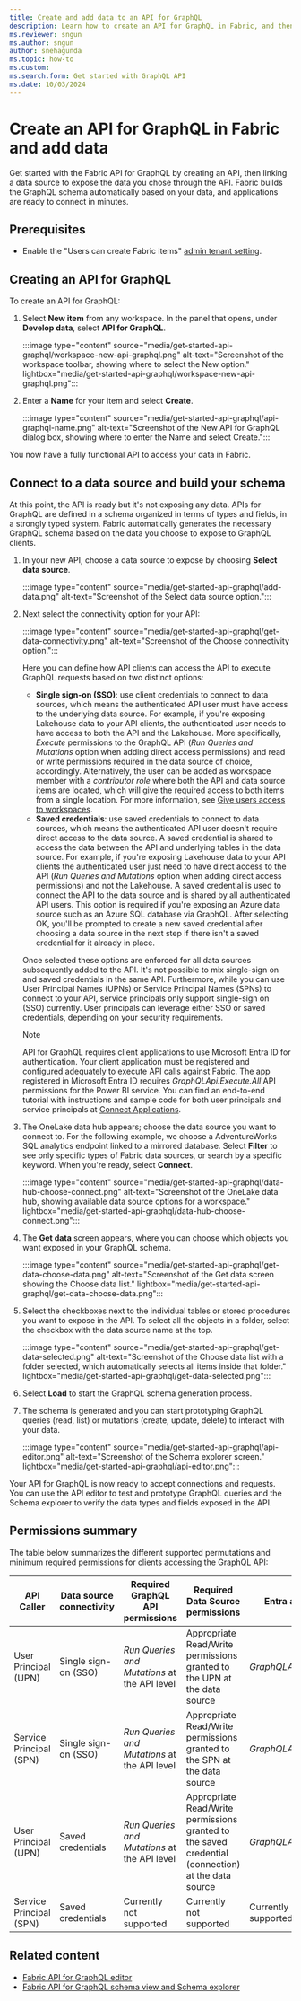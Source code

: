 ```yaml
---
title: Create and add data to an API for GraphQL
description: Learn how to create an API for GraphQL in Fabric, and then how to add data to the API and build your schema.
ms.reviewer: sngun
ms.author: sngun
author: snehagunda
ms.topic: how-to
ms.custom:
ms.search.form: Get started with GraphQL API
ms.date: 10/03/2024
---
```


# Create an API for GraphQL in Fabric and add data

Get started with the Fabric API for GraphQL by creating an API, then linking a data source to expose the data you chose through the API. Fabric builds the GraphQL schema automatically based on your data, and applications are ready to connect in minutes.

## Prerequisites

- Enable the "Users can create Fabric items" [admin tenant setting](/fabric/admin/about-tenant-settings).

## Creating an API for GraphQL

To create an API for GraphQL:

1. Select **New item** from any workspace. In the panel that opens, under **Develop data**, select **API for GraphQL**.

   :::image type="content" source="media/get-started-api-graphql/workspace-new-api-graphql.png" alt-text="Screenshot of the workspace toolbar, showing where to select the New option." lightbox="media/get-started-api-graphql/workspace-new-api-graphql.png":::

1. Enter a **Name** for your item and select **Create**.

   :::image type="content" source="media/get-started-api-graphql/api-graphql-name.png" alt-text="Screenshot of the New API for GraphQL dialog box, showing where to enter the Name and select Create.":::

You now have a fully functional API to access your data in Fabric.

## Connect to a data source and build your schema

At this point, the API is ready but it's not exposing any data. APIs for GraphQL are defined in a schema organized in terms of types and fields, in a strongly typed system. Fabric automatically generates the necessary GraphQL schema based on the data you choose to expose to GraphQL clients.

1. In your new API, choose a data source to expose by choosing **Select data source**.

   :::image type="content" source="media/get-started-api-graphql/add-data.png" alt-text="Screenshot of the Select data source option.":::

2. Next select the connectivity option for your API:

   :::image type="content" source="media/get-started-api-graphql/get-data-connectivity.png" alt-text="Screenshot of the Choose connectivity option.":::

   Here you can define how API clients can access the API to execute GraphQL requests based on two distinct options: 
   * **Single sign-on (SSO)**: use client credentials to connect to data sources, which means the authenticated API user must have access to the underlying data source. For example, if you're exposing Lakehouse data to your API clients, the authenticated user needs to have access to both the API and the Lakehouse. More specifically, *Execute* permissions to the GraphQL API (*Run Queries and Mutations* option when adding direct access permissions) and read or write permissions required in the data source of choice, accordingly. Alternatively, the user can be added as workspace member with a *contributor role* where both the API and data source items are located, which will give the required access to both items from a single location. For more information, see [Give users access to workspaces](../fundamentals/give-access-workspaces.md).
   * **Saved credentials**: use saved credentials to connect to data sources, which means the authenticated API user doesn't require direct access to the data source. A saved credential is shared to access the data between the API and underlying tables in the data source. For example, if you're exposing Lakehouse data to your API clients the authenticated user just need to have direct access to the API (*Run Queries and Mutations* option when adding direct access permissions) and not the Lakehouse. A saved credential is used to connect the API to the data source and is shared by all authenticated API users. This option is required if you're exposing an Azure data source such as an Azure SQL database via GraphQL. After selecting OK, you'll be prompted to create a new saved credential after choosing a data source in the next step if there isn't a saved credential for it already in place.

   Once selected these options are enforced for all data sources subsequently added to the API. It's not possible to mix single-sign on and saved credentials in the same API. Furthermore, while you can use User Principal Names (UPNs) or Service Principal Names (SPNs) to connect to your API, service principals only support single-sign on (SSO) currently. User principals can leverage either SSO or saved credentials, depending on your security requirements.
   
   > [!NOTE]
   >API for GraphQL requires client applications to use Microsoft Entra ID for authentication. Your client application must be registered and configured adequately to execute API calls against Fabric. The app registered in Microsoft Entra ID requires *GraphQLApi.Execute.All* API permissions for the Power BI service. You can find an end-to-end tutorial with instructions and sample code for both user principals and service principals at [Connect Applications](connect-apps-api-graphql.md).

3. The OneLake data hub appears; choose the data source you want to connect to. For the following example, we choose a AdventureWorks SQL analytics endpoint linked to a mirrored database. Select **Filter** to see only specific types of Fabric data sources, or search by a specific keyword. When you're ready, select **Connect**.

   :::image type="content" source="media/get-started-api-graphql/data-hub-choose-connect.png" alt-text="Screenshot of the OneLake data hub, showing available data source options for a workspace." lightbox="media/get-started-api-graphql/data-hub-choose-connect.png":::

4. The **Get data** screen appears, where you can choose which objects you want exposed in your GraphQL schema.

   :::image type="content" source="media/get-started-api-graphql/get-data-choose-data.png" alt-text="Screenshot of the Get data screen showing the Choose data list." lightbox="media/get-started-api-graphql/get-data-choose-data.png":::

5. Select the checkboxes next to the individual tables or stored procedures you want to expose in the API. To select all the objects in a folder, select the checkbox with the data source name at the top.

   :::image type="content" source="media/get-started-api-graphql/get-data-selected.png" alt-text="Screenshot of the Choose data list with a folder selected, which automatically selects all items inside that folder." lightbox="media/get-started-api-graphql/get-data-selected.png":::

6. Select **Load** to start the GraphQL schema generation process.

7. The schema is generated and you can start prototyping GraphQL queries  (read, list) or mutations (create, update, delete) to interact with your data.

   :::image type="content" source="media/get-started-api-graphql/api-editor.png" alt-text="Screenshot of the Schema explorer screen." lightbox="media/get-started-api-graphql/api-editor.png":::

Your API for GraphQL is now ready to accept connections and requests. You can use the API editor to test and prototype GraphQL queries and the Schema explorer to verify the data types and fields exposed in the API.

## Permissions summary

The table below summarizes the different supported permutations and minimum required permissions for clients accessing the GraphQL API:

|API Caller        | Data source connectivity | Required GraphQL API permissions|Required Data Source permissions|Entra app scope|
|------------------|--------------------------|---------------------------------|-------------------------------|-----------------|
|User Principal (UPN)|Single sign-on (SSO)| *Run Queries and Mutations* at the API level|Appropriate Read/Write permissions granted to the UPN at the data source|*GraphQLApi.Execute.All*|
|Service Principal (SPN)|Single sign-on (SSO)| *Run Queries and Mutations* at the API level|Appropriate Read/Write permissions granted to the SPN at the data source|*GraphQLApi.Execute.All*|
|User Principal (UPN)|Saved credentials| *Run Queries and Mutations* at the API level|Appropriate Read/Write permissions granted to the saved credential (connection) at the data source|*GraphQLApi.Execute.All*|
|Service Principal (SPN)|Saved credentials| Currently not supported|Currently not supported|Currently not supported|


## Related content

- [Fabric API for GraphQL editor](api-graphql-editor.md)
- [Fabric API for GraphQL schema view and Schema explorer](graphql-schema-view.md)
